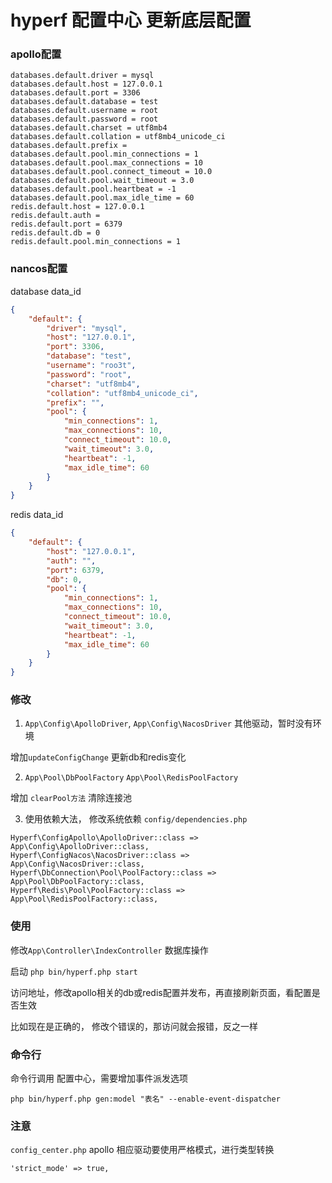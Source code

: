 # hyperf 配置中心 更新底层配置

### apollo配置
```
databases.default.driver = mysql
databases.default.host = 127.0.0.1
databases.default.port = 3306
databases.default.database = test
databases.default.username = root
databases.default.password = root
databases.default.charset = utf8mb4
databases.default.collation = utf8mb4_unicode_ci
databases.default.prefix = 
databases.default.pool.min_connections = 1
databases.default.pool.max_connections = 10
databases.default.pool.connect_timeout = 10.0
databases.default.pool.wait_timeout = 3.0
databases.default.pool.heartbeat = -1
databases.default.pool.max_idle_time = 60
redis.default.host = 127.0.0.1
redis.default.auth = 
redis.default.port = 6379
redis.default.db = 0
redis.default.pool.min_connections = 1
```

### nancos配置
database data_id
```json
{
    "default": {
        "driver": "mysql",
        "host": "127.0.0.1",
        "port": 3306,
        "database": "test",
        "username": "roo3t",
        "password": "root",
        "charset": "utf8mb4",
        "collation": "utf8mb4_unicode_ci",
        "prefix": "",
        "pool": {
            "min_connections": 1,
            "max_connections": 10,
            "connect_timeout": 10.0,
            "wait_timeout": 3.0,
            "heartbeat": -1,
            "max_idle_time": 60
        }
    }
}
```
redis data_id
```json
{
    "default": {
        "host": "127.0.0.1",
        "auth": "",
        "port": 6379,
        "db": 0,
        "pool": {
            "min_connections": 1,
            "max_connections": 10,
            "connect_timeout": 10.0,
            "wait_timeout": 3.0,
            "heartbeat": -1,
            "max_idle_time": 60
        }
    }
}
```

### 修改

1. `App\Config\ApolloDriver`, `App\Config\NacosDriver` 其他驱动，暂时没有环境

增加`updateConfigChange` 更新db和redis变化

2. `App\Pool\DbPoolFactory` `App\Pool\RedisPoolFactory`

增加 `clearPool方法`  清除连接池

3. 使用依赖大法， 修改系统依赖 `config/dependencies.php` 

```
Hyperf\ConfigApollo\ApolloDriver::class => App\Config\ApolloDriver::class,
Hyperf\ConfigNacos\NacosDriver::class => App\Config\NacosDriver::class,
Hyperf\DbConnection\Pool\PoolFactory::class => App\Pool\DbPoolFactory::class,
Hyperf\Redis\Pool\PoolFactory::class => App\Pool\RedisPoolFactory::class,
```

### 使用

修改`App\Controller\IndexController` 数据库操作

启动 `php bin/hyperf.php start`

访问地址，修改apollo相关的db或redis配置并发布，再直接刷新页面，看配置是否生效

比如现在是正确的， 修改个错误的，那访问就会报错，反之一样

### 命令行

命令行调用 配置中心，需要增加事件派发选项

```
php bin/hyperf.php gen:model "表名" --enable-event-dispatcher
```

### 注意

`config_center.php` apollo 相应驱动要使用严格模式，进行类型转换
```
'strict_mode' => true,
```